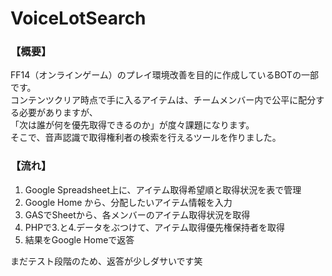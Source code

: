 # VoiceLotSearch
### 【概要】
FF14（オンラインゲーム）のプレイ環境改善を目的に作成しているBOTの一部です。<br>
コンテンツクリア時点で手に入るアイテムは、チームメンバー内で公平に配分する必要がありますが、<br>
「次は誰が何を優先取得できるのか」が度々課題になります。<br>
そこで、音声認識で取得権利者の検索を行えるツールを作りました。

### 【流れ】
1. Google Spreadsheet上に、アイテム取得希望順と取得状況を表で管理
2. Google Home から、分配したいアイテム情報を入力
3. GASでSheetから、各メンバーのアイテム取得状況を取得
4. PHPで3.と4.データをぶつけて、アイテム取得優先権保持者を取得
5. 結果をGoogle Homeで返答


まだテスト段階のため、返答が少しダサいです笑
